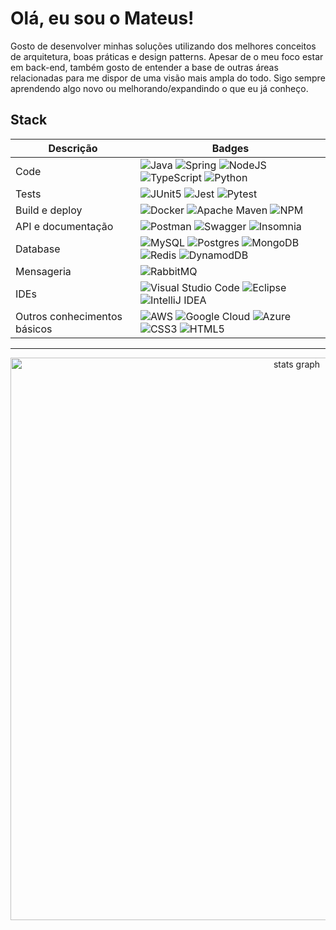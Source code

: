 # Olá, eu sou o Mateus!

Gosto de desenvolver minhas soluções utilizando dos melhores conceitos de arquitetura, boas práticas e design patterns. Apesar de o meu foco estar em back-end, também gosto de entender a base de outras áreas relacionadas para me dispor de uma visão mais ampla do todo. Sigo sempre aprendendo algo novo ou melhorando/expandindo o que eu já conheço.

 
## Stack


| Descrição | Badges |
| ----------- | ------ |
| Code        | ![Java](https://img.shields.io/badge/java-%23ED8B00.svg?style=for-the-badge&logo=openjdk&logoColor=white) ![Spring](https://img.shields.io/badge/spring-%236DB33F.svg?style=for-the-badge&logo=spring&logoColor=white) ![NodeJS](https://img.shields.io/badge/node.js-6DA55F?style=for-the-badge&logo=node.js&logoColor=white) ![TypeScript](https://img.shields.io/badge/typescript-%23007ACC.svg?style=for-the-badge&logo=typescript&logoColor=white) ![Python](https://img.shields.io/badge/python-3670A0?style=for-the-badge&logo=python&logoColor=ffdd54) 
| Tests       | ![JUnit5](https://img.shields.io/badge/Junit5-25A162?style=for-the-badge&logo=junit5&logoColor=white)  ![Jest](https://img.shields.io/badge/-jest-%23C21325?style=for-the-badge&logo=jest&logoColor=white) ![Pytest](https://img.shields.io/badge/pytest-%23ffffff.svg?style=for-the-badge&logo=pytest&logoColor=2f9fe3)
| Build e deploy | ![Docker](https://img.shields.io/badge/docker-%230db7ed.svg?style=for-the-badge&logo=docker&logoColor=white) ![Apache Maven](https://img.shields.io/badge/Apache%20Maven-C71A36?style=for-the-badge&logo=Apache%20Maven&logoColor=white) ![NPM](https://img.shields.io/badge/NPM-%23CB3837.svg?style=for-the-badge&logo=npm&logoColor=white) 
| API e documentação | ![Postman](https://img.shields.io/badge/Postman-FF6C37?style=for-the-badge&logo=postman&logoColor=white) ![Swagger](https://img.shields.io/badge/-Swagger-%23Clojure?style=for-the-badge&logo=swagger&logoColor=white)  ![Insomnia](https://img.shields.io/badge/Insomnia-black?style=for-the-badge&logo=insomnia&logoColor=5849BE)
| Database | ![MySQL](https://img.shields.io/badge/mysql-4479A1.svg?style=for-the-badge&logo=mysql&logoColor=white) ![Postgres](https://img.shields.io/badge/postgres-%23316192.svg?style=for-the-badge&logo=postgresql&logoColor=white) ![MongoDB](https://img.shields.io/badge/MongoDB-%234ea94b.svg?style=for-the-badge&logo=mongodb&logoColor=white) ![Redis](https://img.shields.io/badge/redis-%23DD0031.svg?style=for-the-badge&logo=redis&logoColor=white) ![DynamodDB](https://img.shields.io/badge/Amazon%20DynamoDB-4053D6?style=for-the-badge&logo=Amazon%20DynamoDB&logoColor=white)
| Mensageria | ![RabbitMQ](https://img.shields.io/badge/Rabbitmq-FF6600?style=for-the-badge&logo=rabbitmq&logoColor=white)
| IDEs | ![Visual Studio Code](https://img.shields.io/badge/Visual%20Studio%20Code-0078d7.svg?style=for-the-badge&logo=visual-studio-code&logoColor=white) ![Eclipse](https://img.shields.io/badge/Eclipse-FE7A16.svg?style=for-the-badge&logo=Eclipse&logoColor=white) ![IntelliJ IDEA](https://img.shields.io/badge/IntelliJIDEA-000000.svg?style=for-the-badge&logo=intellij-idea&logoColor=white)
| Outros conhecimentos básicos | ![AWS](https://img.shields.io/badge/Amazon_AWS-FF9900?style=for-the-badge&logo=amazonaws&logoColor=white) ![Google Cloud](https://img.shields.io/badge/GoogleCloud-%234285F4.svg?style=for-the-badge&logo=google-cloud&logoColor=white) ![Azure](https://img.shields.io/badge/azure-%230072C6.svg?style=for-the-badge&logo=microsoftazure&logoColor=white) ![CSS3](https://img.shields.io/badge/css3-%231572B6.svg?style=for-the-badge&logo=css3&logoColor=white) ![HTML5](https://img.shields.io/badge/html5-%23E34F26.svg?style=for-the-badge&logo=html5&logoColor=white&color=red)


---
<div align="center">
  <img src="http://github-profile-summary-cards.vercel.app/api/cards/profile-details?username=mtpontes&theme=github_dark" width=900  alt="stats graph"/>
</div>
